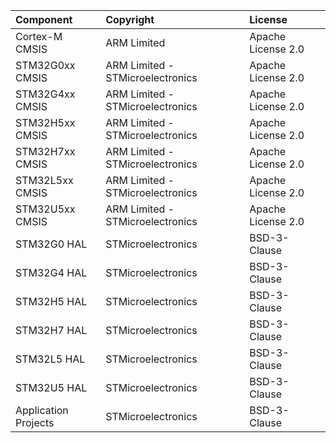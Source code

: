 ﻿| Component                | Copyright                            | License                |
|:---------                |:---------                            |:-------                |
| Cortex-M CMSIS           | ARM Limited                          | Apache License 2.0     |
| STM32G0xx CMSIS          | ARM Limited - STMicroelectronics     | Apache License 2.0     |
| STM32G4xx CMSIS          | ARM Limited - STMicroelectronics     | Apache License 2.0     |
| STM32H5xx CMSIS          | ARM Limited - STMicroelectronics     | Apache License 2.0     |
| STM32H7xx CMSIS          | ARM Limited - STMicroelectronics     | Apache License 2.0     |
| STM32L5xx CMSIS          | ARM Limited - STMicroelectronics     | Apache License 2.0     |
| STM32U5xx CMSIS          | ARM Limited - STMicroelectronics     | Apache License 2.0     |
| STM32G0 HAL              | STMicroelectronics                   | BSD-3-Clause           |
| STM32G4 HAL              | STMicroelectronics                   | BSD-3-Clause           |
| STM32H5 HAL              | STMicroelectronics                   | BSD-3-Clause           |
| STM32H7 HAL              | STMicroelectronics                   | BSD-3-Clause           |
| STM32L5 HAL              | STMicroelectronics                   | BSD-3-Clause           |
| STM32U5 HAL              | STMicroelectronics                   | BSD-3-Clause           |
| Application Projects     | STMicroelectronics                   | BSD-3-Clause           |
